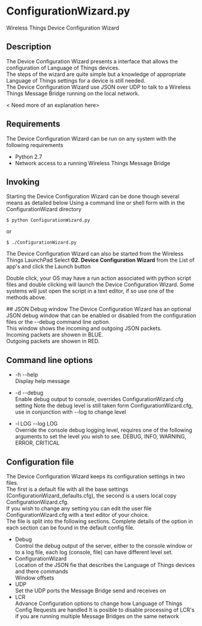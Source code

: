 # ConfigurationWizard.py
Wireless Things Device Configuration Wizard

## Description
The Device Configuration Wizard presents a interface that allows the configuration of Language of Things devices.  
The steps of the wizard are quite simple but a knowledge of appropriate Language of Things settings for a device is still needed.  
The Device Configuration Wizard use JSON over UDP to talk to a Wireless Things Message Bridge running on the local network.


< Need more of an explanation here>


## Requirements
The Device Configuration Wizard can be run on any system with the following requirements
* Python 2.7
* Network access to a running Wireless Things Message Bridge

## Invoking
Starting the Device Configuration Wizard can be done though several means as detailed below
Using a command line or shell form with in the ConfigurationWizard directory

    $ python ConfigurationWizard.py

or

    $ ./ConfigurationWizard.py

The Device Configuration Wizard can also be started from the Wireless Things LaunchPad
Select **02. Device Configuration Wizard** from the List of app's and click the Launch button

Double click, your OS may have a run action associated with python script files and double clicking will launch the Device Configuration Wizard. Some systems will just open the script in a text editor, if so use one of the methods above.

## JSON Debug window
The Device Configuration Wizard has an optional JSON debug window that can be enabled or disabled from the configuration files or the --debug command line option.  
This window shows the incoming and outgoing JSON packets.  
Incoming packets are showen in BLUE.  
Outgoing packets are showen in RED.

## Command line options

* -h --help  
Display help message

* -d --debug  
Enable debug output to console, overrides ConfigurationWizard.cfg setting
Note the debug level is still taken form ConfigurationWizard.cfg, use in conjunction with --log to change level

* -l LOG --log LOG  
Override the console debug logging level, requires one of the following arguments to set the level you wish to see.
DEBUG, INFO, WARNING, ERROR, CRITICAL

## Configuration file
The Device Configuration Wizard keeps its configuration settings in two files.  
The first is a default file with all the base settings (ConfigurationWizard_defaults.cfg), the second is a users local copy ConfigurationWizard.cfg.  
If you wish to change any setting you can edit the user file ConfigurationWizard.cfg with a text editor of your choice.  
The file is split into the following sections. Complete details of the option in each section can be found in the default config file.  
* Debug  
Control the debug output of the server, either to the console window or to a log file, each log (console, file) can have different level set.
* ConfigurationWizard  
Location of the JSON fie that describes the Language of Things devices and there commands  
Window offsets
* UDP  
Set the UDP ports the Message Bridge send and receives on
* LCR  
Advance Configuration options to change how Language of Things Config Requests are handled
It is posible to disable processing of LCR's if you are running multiple Message Bridges on the same network

